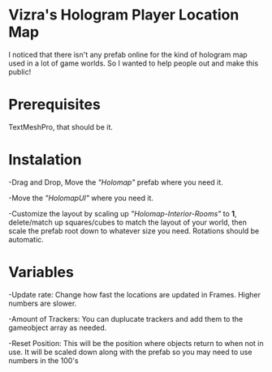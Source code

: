 # Vizra's Hologram Player Location Map
I noticed that there isn't any prefab online for the kind of hologram map used in a lot of game worlds. So I wanted to help people out and make this public!

# Prerequisites
TextMeshPro, that should be it.

# Instalation
-Drag and Drop, Move the _"Holomap"_ prefab where you need it.

-Move the _"HolomapUI"_ where you need it.

-Customize the layout by scaling up _"Holomap-Interior-Rooms"_ to **1**, delete/match up squares/cubes to match the layout of your world, then scale the prefab root down to whatever size you need. Rotations should be automatic.

# Variables
-Update rate: Change how fast the locations are updated in Frames. Higher numbers are slower.

-Amount of Trackers: You can duplucate trackers and add them to the gameobject array as needed.

-Reset Position: This will be the position where objects return to when not in use. It will be scaled down along with the prefab so you may need to use numbers in the 100's
